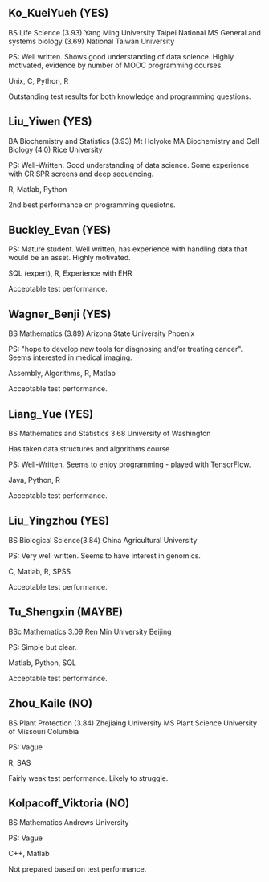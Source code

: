 ## Ko_KueiYueh (YES)

BS Life Science (3.93) Yang Ming University Taipei National
MS General and systems biology (3.69) National Taiwan University

PS: Well written. Shows good understanding of data science. Highly motivated, evidence by number of MOOC programming courses.

Unix, C, Python, R

Outstanding test results for both knowledge and programming questions.

## Liu_Yiwen (YES)

BA Biochemistry and Statistics (3.93) Mt Holyoke
MA Biochemistry and Cell Biology (4.0) Rice University

PS: Well-Written. Good understanding of data science. Some experience with CRISPR screens and deep sequencing.

R, Matlab, Python

2nd best performance on programming quesiotns.

## Buckley_Evan (YES)

PS: Mature student. Well written, has experience with handling data that would be an asset. Highly motivated.

SQL (expert), R,
Experience with EHR

Acceptable test performance.

## Wagner_Benji (YES)

BS Mathematics (3.89) Arizona State University Phoenix

PS: "hope to develop new tools for diagnosing and/or treating cancer". Seems interested in medical imaging.

Assembly, Algorithms, R, Matlab

Acceptable test performance.

## Liang_Yue (YES)

BS Mathematics and Statistics 3.68 University of Washington

Has taken data structures and algorithms course

PS: Well-Written. Seems to enjoy programming - played with TensorFlow.

Java, Python, R

Acceptable test performance.

## Liu_Yingzhou (YES)

BS Biological Science(3.84)  China Agricultural University

PS: Very well written. Seems to have interest in genomics.

C, Matlab, R, SPSS

Acceptable test performance.

## Tu_Shengxin (MAYBE)

BSc Mathematics 3.09 Ren Min University Beijing

PS: Simple but clear.

Matlab, Python, SQL

Acceptable test performance.


## Zhou_Kaile (NO)

BS Plant Protection (3.84) Zhejiaing University
MS Plant Science University of Missouri Columbia

PS: Vague

R, SAS

Fairly weak test performance. Likely to struggle.

## Kolpacoff_Viktoria (NO)

BS Mathematics Andrews University

PS: Vague

C++, Matlab

Not prepared based on test performance.
